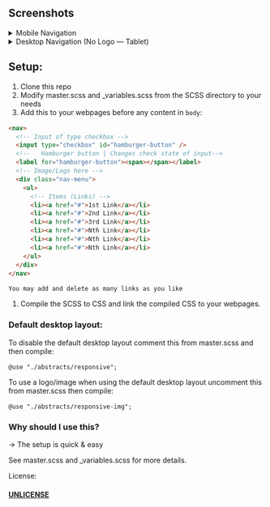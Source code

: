 ## Screenshots

<details>
  <summary>Mobile Navigation</summary>

![Mobile Navigation](./screenshot/Mobile_nav.png)

</details>

<details>
  <summary>Desktop Navigation (No Logo — Tablet)</summary>

![Desktop Navigation](./screenshot/Tablet_Nav.png)

</details>

## Setup:

1. Clone this repo
2. Modify master.scss and \_variables.scss from the SCSS directory to your needs
3. Add this to your webpages before any content in `body`:

```html
<nav>
  <!-- Input of type checkbox -->
  <input type="checkbox" id="hamburger-button" />
  <!--   Hamburger button | Changes check state of input-->
  <label for="hamburger-button"><span></span></label>
  <!-- Image/Logo here -->
  <div class="nav-menu">
    <ul>
      <!-- Items (Links) -->
      <li><a href="#">1st Link</a></li>
      <li><a href="#">2nd Link</a></li>
      <li><a href="#">3rd Link</a></li>
      <li><a href="#">Nth Link</a></li>
      <li><a href="#">Nth Link</a></li>
      <li><a href="#">Nth Link</a></li>
    </ul>
  </div>
</nav>
```

    You may add and delete as many links as you like

1. Compile the SCSS to CSS and link the compiled CSS to your webpages.

### Default desktop layout:

To disable the default desktop layout comment this from master.scss and then compile:

    @use "./abstracts/responsive";

To use a logo/image when using the default desktop layout uncomment this from master.scss then compile:

    @use "./abstracts/responsive-img";

### Why should I use this?

→ The setup is quick & easy

See master.scss and \_variables.scss for more details.

License:

#### [UNLICENSE](./LICENSE)
